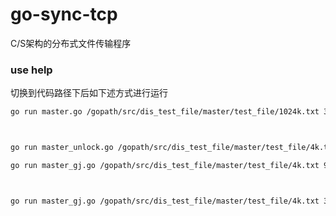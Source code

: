# go-sync-tcp
C/S架构的分布式文件传输程序

### use help

切换到代码路径下后如下述方式进行运行

```bash
go run master.go /gopath/src/dis_test_file/master/test_file/1024k.txt 3000 > /gopath/src/dis_test_file/master/result/size5.txt



go run master_unlock.go /gopath/src/dis_test_file/master/test_file/4k.txt 3000

go run master_gj.go /gopath/src/dis_test_file/master/test_file/4k.txt 9000



go run master_gj.go /gopath/src/dis_test_file/master/test_file/4k.txt 30000

```

